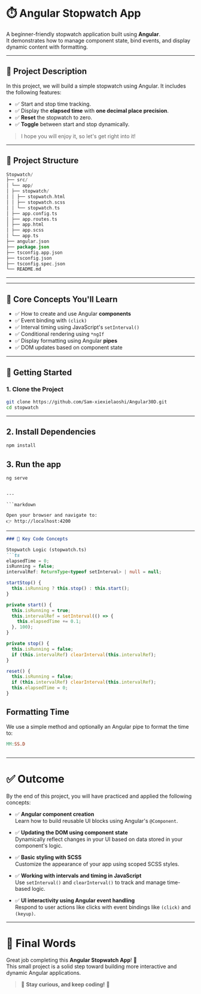 # ⏱️ Angular Stopwatch App

A beginner-friendly stopwatch application built using **Angular**.  
It demonstrates how to manage component state, bind events, and display dynamic content with formatting.

---

## 📌 Project Description

In this project, we will build a simple stopwatch using Angular. It includes the following features:

- ✅ Start and stop time tracking.
- ✅ Display the **elapsed time** with **one decimal place precision**.
- ✅ **Reset** the stopwatch to zero.
- ✅ **Toggle** between start and stop dynamically.

> I hope you will enjoy it, so let's get right into it!

---

## 📁 Project Structure

```kotlin
Stopwatch/
├── src/
│ └── app/
│ ├── stopwatch/
│ │ ├── stopwatch.html
│ │ ├── stopwatch.scss
│ │ └── stopwatch.ts
│ ├── app.config.ts
│ ├── app.routes.ts
│ ├── app.html
│ ├── app.scss
│ └── app.ts
├── angular.json
├── package.json
├── tsconfig.app.json
├── tsconfig.json
├── tsconfig.spec.json
└── README.md
```

---


---

## 🧠 Core Concepts You'll Learn

- ✅ How to create and use Angular **components**
- ✅ Event binding with `(click)`
- ✅ Interval timing using JavaScript's `setInterval()`
- ✅ Conditional rendering using `*ngIf`
- ✅ Display formatting using Angular **pipes**
- ✅ DOM updates based on component state

---

## 🚀 Getting Started

### 1. Clone the Project

```bash
git clone https://github.com/Sam-xiexielaoshi/Angular30D.git
cd stopwatch
```

---

## 2. Install Dependencies
```bash
npm install
```
## 3. Run the app

```bash
ng serve
```
```

---

```markdown

Open your browser and navigate to:
👉 http://localhost:4200
```

---

```markdown
### 🧩 Key Code Concepts

Stopwatch Logic (stopwatch.ts)
```ts
elapsedTime = 0;
isRunning = false;
intervalRef: ReturnType<typeof setInterval> | null = null;

startStop() {
  this.isRunning ? this.stop() : this.start();
}

private start() {
  this.isRunning = true;
  this.intervalRef = setInterval(() => {
    this.elapsedTime += 0.1;
  }, 100);
}

private stop() {
  this.isRunning = false;
  if (this.intervalRef) clearInterval(this.intervalRef);
}

reset() {
  this.isRunning = false;
  if (this.intervalRef) clearInterval(this.intervalRef);
  this.elapsedTime = 0;
}
```

## Formatting Time

We use a simple method and optionally an Angular pipe to format the time to:

```makefile
MM:SS.D
```
```
```

---

# ✅ Outcome

By the end of this project, you will have practiced and applied the following concepts:

- ✅ **Angular component creation**  
  Learn how to build reusable UI blocks using Angular's `@Component`.

- ✅ **Updating the DOM using component state**  
  Dynamically reflect changes in your UI based on data stored in your component's logic.

- ✅ **Basic styling with SCSS**  
  Customize the appearance of your app using scoped SCSS styles.

- ✅ **Working with intervals and timing in JavaScript**  
  Use `setInterval()` and `clearInterval()` to track and manage time-based logic.

- ✅ **UI interactivity using Angular event handling**  
  Respond to user actions like clicks with event bindings like `(click)` and `(keyup)`.

---

# 🎉 Final Words

Great job completing this **Angular Stopwatch App**! 🥳  
This small project is a solid step toward building more interactive and dynamic Angular applications.

> 🚀 **Stay curious, and keep coding!** 💪
```